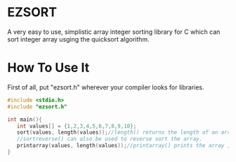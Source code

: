 # EZSORT
A very easy to use, simplistic array integer sorting library for C which can sort integer array usging the quicksort algorithm.
# How To Use It
First of all, put "ezsort.h" wherever your compiler looks for libraries.
```C
#include <stdio.h>
#include "ezsort.h"

int main(){
   int values[] = {1,2,3,4,5,6,7,8,9,10};
   sort(values, length(values));//length() returns the length of an array, it is included in the library 
   //sortreverse() can also be used to reverse sort the array.
   printarray(values, length(values));//printarray() prints the array ,it is included in the library 
}

```
